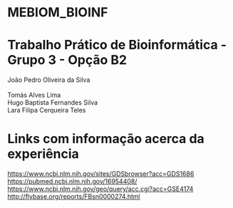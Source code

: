 # MEBIOM_BIOINF
# Trabalho Prático de Bioinformática - Grupo 3 - Opção B2

João Pedro Oliveira da Silva<br>  
Tomás Alves Lima<br>
Hugo Baptista Fernandes Silva<br>
Lara Filipa Cerqueira Teles<br>

# Links com informação acerca da experiência <br>

https://www.ncbi.nlm.nih.gov/sites/GDSbrowser?acc=GDS1686 <br>
https://pubmed.ncbi.nlm.nih.gov/16954408/ <br>
https://www.ncbi.nlm.nih.gov/geo/query/acc.cgi?acc=GSE4174 <br>
http://flybase.org/reports/FBsn0000274.html <br>
